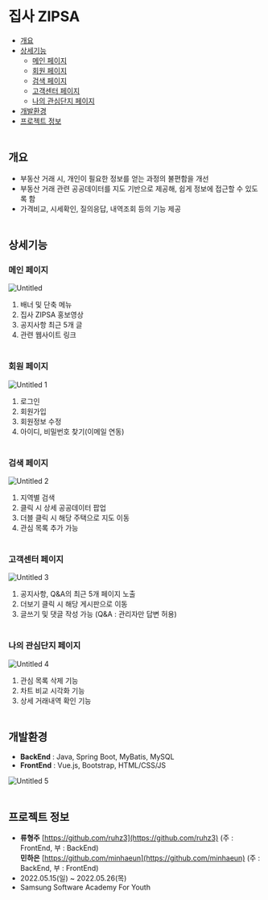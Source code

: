# 집사 ZIPSA

- [개요](#개요)
- [상세기능](#상세기능)
    - [메인 페이지](#메인-페이지)
    - [회원 페이지](#회원-페이지)
    - [검색 페이지](#검색-페이지)
    - [고객센터 페이지](#고객센터-페이지)
    - [나의 관심단지 페이지](#나의-관심단지-페이지)
- [개발환경](#개발환경)
- [프로젝트 정보](#프로젝트-정보)
<br></br>

## 개요
- 부동산 거래 시, 개인이 필요한 정보를 얻는 과정의 불편함을 개선
- 부동산 거래 관련 공공데이터를 지도 기반으로 제공해, 쉽게 정보에 접근할 수 있도록 함
- 가격비교, 시세확인, 질의응답, 내역조회 등의 기능 제공
<br></br>

## 상세기능
### 메인 페이지

![Untitled](https://user-images.githubusercontent.com/26182769/176634597-09f5589c-276a-4cf5-8200-9c93a8ca3794.png)

1. 배너 및 단축 메뉴
2. 집사 ZIPSA 홍보영상
3. 공지사항 최근 5개 글
4. 관련 웹사이트 링크
<br></br>

### 회원 페이지

![Untitled 1](https://user-images.githubusercontent.com/26182769/176634643-2ceb23ae-5ceb-42f5-8831-eab4907e286a.png)

1. 로그인
2. 회원가입
3. 회원정보 수정
4. 아이디, 비밀번호 찾기(이메일 연동)
<br></br>

### 검색 페이지

![Untitled 2](https://user-images.githubusercontent.com/26182769/176634655-16cd4e5e-10ae-4518-96be-f6b2651c8833.png)

1. 지역별 검색
2. 클릭 시 상세 공공데이터 팝업
3. 더블 클릭 시 해당 주택으로 지도 이동
4. 관심 목록 추가 가능
<br></br>

### 고객센터 페이지

![Untitled 3](https://user-images.githubusercontent.com/26182769/176634663-985ed6e6-5651-429d-843b-55be6d5a60fd.png)

1. 공지사항, Q&A의 최근 5개 페이지 노출
2. 더보기 클릭 시 해당 게시판으로 이동
3. 글쓰기 및 댓글 작성 가능 (Q&A : 관리자만 답변 허용)
<br></br>

### 나의 관심단지 페이지

![Untitled 4](https://user-images.githubusercontent.com/26182769/176634670-f223c460-251a-4cf8-81c7-29410b53993c.png)

1. 관심 목록 삭제 기능
2. 차트 비교 시각화 기능
3. 상세 거래내역 확인 기능
<br></br>

## 개발환경
- **BackEnd**  : Java, Spring Boot, MyBatis, MySQL
- **FrontEnd** : Vue.js, Bootstrap, HTML/CSS/JS

![Untitled 5](https://user-images.githubusercontent.com/26182769/176634680-c2e0c75a-3553-4a00-9f90-cf010d06bff4.png)
<br></br>

## 프로젝트 정보
- **류형주** [https://github.com/ruhz3](https://github.com/ruhz3)
(주 : FrontEnd, 부 : BackEnd)<br>
**민하은** [https://github.com/minhaeun](https://github.com/minhaeun) 
(주 : BackEnd, 부 : FrontEnd)
- 2022.05.15(일) ~ 2022.05.26(목)
- Samsung Software Academy For Youth
